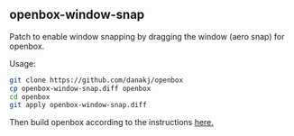 ## openbox-window-snap

Patch to enable window snapping by dragging the window (aero snap) for openbox.

Usage:

```bash
git clone https://github.com/danakj/openbox
cp openbox-window-snap.diff openbox
cd openbox
git apply openbox-window-snap.diff
```

Then build openbox according to the instructions [here.](http://openbox.org/wiki/Help:Installing)
